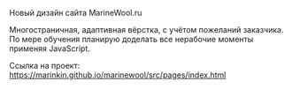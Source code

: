 Новый дизайн сайта MarineWool.ru


Многостраничная, адаптивная вёрстка, с учётом пожеланий заказчика.
По мере обучения планирую доделать все нерабочие моменты применяя JavaScript.

Ссылка на проект:  https://marinkin.github.io/marinewool/src/pages/index.html

